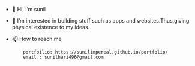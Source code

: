 - 👋 Hi, I’m sunil
- 👀 I’m interested in building stuff such as apps and websites.Thus,giving physical existence to my ideas.
- 📫 How to reach me
  
          portfoilio: https://sunilimpereal.github.io/portfolio/
          email : sunilhari496@gmail.com
          
          

<!---
sunilimpereal/sunilimpereal is a ✨ special ✨ repository because its `README.md` (this file) appears on your GitHub profile.
You can click the Preview link to take a look at your changes.
--->
